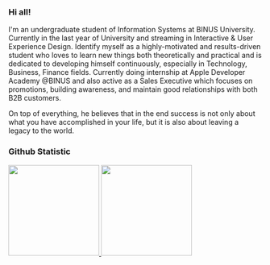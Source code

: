 ### Hi all! <br>
I'm an undergraduate student of Information Systems at BINUS University. Currently in the last year of University and streaming in Interactive & User Experience Design. Identify myself as a highly-motivated and results-driven student who loves to learn new things both theoretically and practical and is dedicated to developing himself continuously, especially in Technology, Business, Finance fields. Currently doing internship at Apple Developer Academy @BINUS and also active as a Sales Executive which focuses on promotions, building awareness, and maintain good relationships with both B2B customers. 

On top of everything, he believes that in the end success is not only about what you have accomplished in your life, but it is also about leaving a legacy to the world.

### Github Statistic
<p align="left">
<a href="https://github.com/albertttpnh">
  <img height="180em" src="https://github-readme-stats-eight-theta.vercel.app/api?username=albertttpnh&show_icons=true&theme=algolia&include_all_commits=true&count_private=true"/>
  <img height="180em" src="https://github-readme-stats-eight-theta.vercel.app/api/top-langs/?username=albertttpnh&layout=compact&theme=algolia"/>
</a>
</p>
